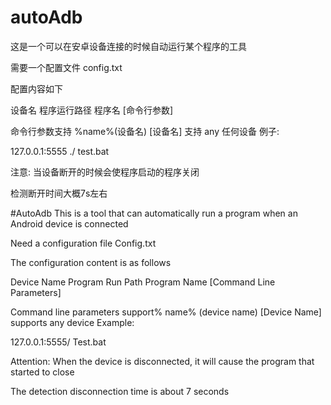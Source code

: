 # autoAdb
这是一个可以在安卓设备连接的时候自动运行某个程序的工具

需要一个配置文件
config.txt

配置内容如下

设备名 程序运行路径 程序名 [命令行参数]

命令行参数支持 %name%(设备名)
[设备名] 支持 any  任何设备
例子:

127.0.0.1:5555 ./ test.bat

注意:
当设备断开的时候会使程序启动的程序关闭

检测断开时间大概7s左右


#AutoAdb
This is a tool that can automatically run a program when an Android device is connected

Need a configuration file
Config.txt

The configuration content is as follows

Device Name Program Run Path Program Name [Command Line Parameters]

Command line parameters support% name% (device name)
[Device Name] supports any device
Example:

127.0.0.1:5555/ Test.bat

Attention:
When the device is disconnected, it will cause the program that started to close

The detection disconnection time is about 7 seconds
